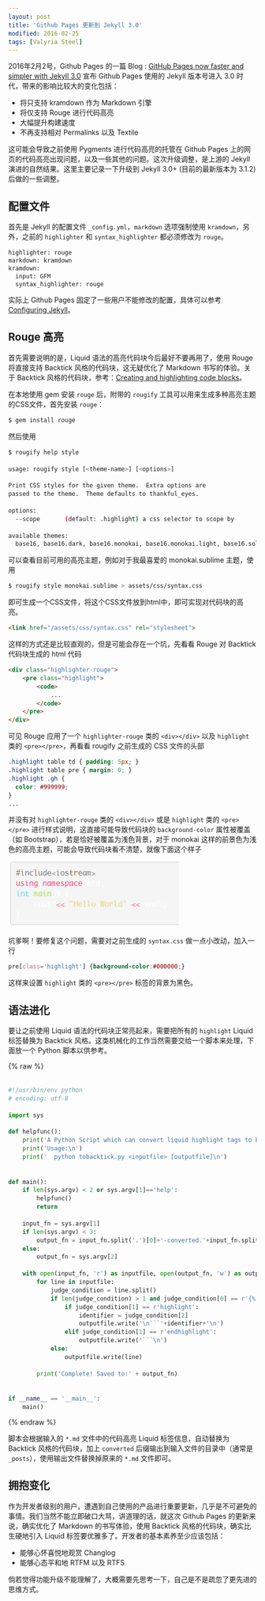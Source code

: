 ```yaml
---
layout: post
title: 'Github Pages 更新到 Jekyll 3.0'
modified: 2016-02-25
tags: [Valyria Steel]
---
```


2016年2月2号，Github Pages 的一篇 Blog : [GitHub Pages now faster and simpler with Jekyll 3.0](https://github.com/blog/2100-github-pages-now-faster-and-simpler-with-jekyll-3-0) 宣布 Github Pages 使用的 Jekyll 版本号进入 3.0 时代，带来的影响比较大的变化包括：

* 将只支持 kramdown 作为 Markdown 引擎
* 将仅支持 Rouge 进行代码高亮
* 大幅提升构建速度
* 不再支持相对 Permalinks 以及 Textile

这可能会导致之前使用 Pygments 进行代码高亮的托管在 Github Pages 上的网页的代码高亮出现问题，以及一些其他的问题。这次升级调整，是上游的 Jekyll 演进的自然结果。这里主要记录一下升级到 Jekyll 3.0+ (目前的最新版本为 3.1.2) 后做的一些调整。

## 配置文件
首先是 Jekyll 的配置文件 `_config.yml`，`markdown` 选项强制使用 `kramdown`，另外，之前的 `highlighter` 和 `syntax_highlighter` 都必须修改为 `rouge`。

```
highlighter: rouge
markdown: kramdown
kramdown:
  input: GFM
  syntax_highlighter: rouge
```

实际上 Github Pages 固定了一些用户不能修改的配置，具体可以参考 [Configuring Jekyll](https://help.github.com/articles/configuring-jekyll/)。

## Rouge 高亮
首先需要说明的是，Liquid 语法的高亮代码块今后最好不要再用了，使用 Rouge 将直接支持 Backtick 风格的代码块，这无疑优化了 Markdown 书写的体验。关于 Backtick 风格的代码块，参考：[Creating and highlighting code blocks](https://help.github.com/articles/creating-and-highlighting-code-blocks/)。

在本地使用 gem 安装 `rouge` 后，附带的 `rougify` 工具可以用来生成多种高亮主题的CSS文件，首先安装 `rouge`：

```bash
$ gem install rouge
```

然后使用

```bash
$ rougify help style

usage: rougify style [<theme-name>] [<options>]

Print CSS styles for the given theme.  Extra options are
passed to the theme.  Theme defaults to thankful_eyes.

options:
  --scope       (default: .highlight) a css selector to scope by

available themes:
  base16, base16.dark, base16.monokai, base16.monokai.light, base16.solarized, base16.solarized.dark, colorful, github, molokai, monokai, monokai.sublime, thankful_eyes
```

可以查看目前可用的高亮主题，例如对于我最喜爱的 monokai.sublime 主题，使用

```bash
$ rougify style monokai.sublime > assets/css/syntax.css
```

即可生成一个CSS文件，将这个CSS文件放到html中，即可实现对代码块的高亮。

```html
<link href="/assets/css/syntax.css" rel="stylesheet">
```

这样的方式还是比较直观的，但是可能会存在一个坑，先看看 Rouge 对 Backtick 代码块生成的 html 代码

```html
<div class="highlighter-rouge">
    <pre class="highlight">
        <code>
            ...
        </code>
    </pre>
</div>
```

可见 Rouge 应用了一个 `highlighter-rouge` 类的 `<div></div>` 以及 `highlight` 类的 `<pre></pre>`，再看看 rougify 之前生成的 CSS 文件的头部

```css
.highlight table td { padding: 5px; }
.highlight table pre { margin: 0; }
.highlight .gh {
  color: #999999;
}
...
```

并没有对 `highlighter-rouge` 类的 `<div></div>` 或是 `highlight` 类的 `<pre></pre>` 进行样式说明，这直接可能导致代码块的 `background-color` 属性被覆盖（如 Bootstrap），若是恰好被覆盖为浅色背景，对于 monokai 这样的前景色为浅色的高亮主题，可能会导致代码块看不清楚，就像下面这个样子

![light-bg](/blog/figures/upgrade-jekyll/light-bg.png)

坑爹啊！要修复这个问题，需要对之前生成的 `syntax.css` 做一点小改动，加入一行

```css
pre[class='highlight'] {background-color:#000000;}
```

这样来设置 `highlight` 类的 `<pre></pre>` 标签的背景为黑色。

## 语法进化
要让之前使用 Liquid 语法的代码块正常亮起来，需要把所有的 `highlight` Liquid 标签替换为 Backtick 风格。这类机械化的工作当然需要交给一个脚本来处理，下面放一个 Python 脚本以供参考。

{% raw %}
```python

#!/usr/bin/env python
# encoding: utf-8

import sys

def helpfunc():
    print('A Python Script which can convert liquid highlight tags to backtick-style fenced code blocks.\n')
    print('Usage:\n')
    print('  python tobacktick.py <inputfile> [outputfile]\n')


def main():
    if len(sys.argv) < 2 or sys.argv[1]=='help':
        helpfunc()
        return

    input_fn = sys.argv[1]
    if len(sys.argv) < 3:
        output_fn = input_fn.split('.')[0]+'-converted.'+input_fn.split('.')[1]
    else:
        output_fn = sys.argv[2]

    with open(input_fn, 'r') as inputfile, open(output_fn, 'w') as outputfile:
        for line in inputfile:
            judge_condition = line.split()
            if len(judge_condition) > 1 and judge_condition[0] == r'{%':
                if judge_condition[1] == r'highlight':
                    identifier = judge_condition[2]
                    outputfile.write('\n```'+identifier+'\n')
                elif judge_condition[1] == r'endhighlight':
                    outputfile.write('```\n')
            else:
                outputfile.write(line)

        print('Complete! Saved to:' + output_fn)


if __name__ == '__main__':
    main()
```
{% endraw %}

脚本会根据输入的 `*.md` 文件中的代码高亮 Liquid 标签信息，自动替换为 Backtick 风格的代码块，加上 `converted` 后缀输出到输入文件的目录中（通常是 `_posts`），使用输出文件替换掉原来的 `*.md` 文件即可。

## 拥抱变化
作为开发者级别的用户，遭遇到自己使用的产品进行重要更新，几乎是不可避免的事情。我们当然不能立即破口大骂，讲道理的话，就这次 Github Pages 的更新来说，确实优化了 Markdown 的书写体验，使用 Backtick 风格的代码块，确实比生硬地引入 Liquid 标签要优雅多了。开发者的基本素养至少应该包括：

* 能够心怀喜悦地观赏 Changlog
* 能够心态平和地 RTFM 以及 RTFS

倘若觉得功能升级不能理解了，大概需要先思考一下，自己是不是疏忽了更先进的思维方式。
